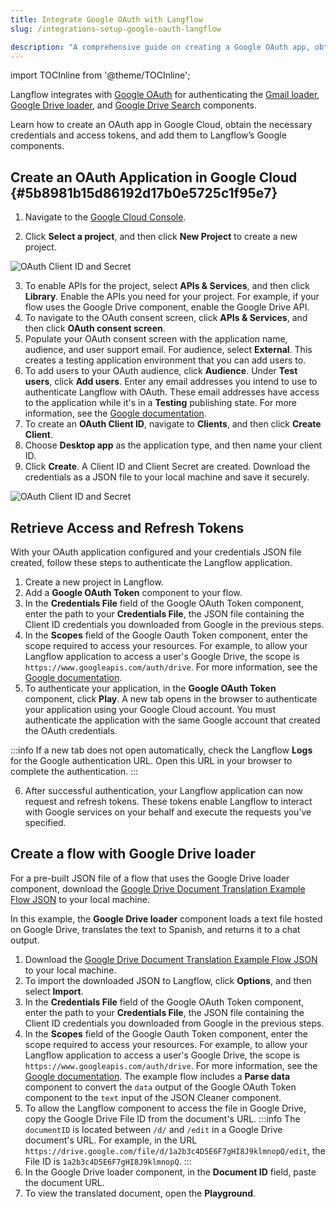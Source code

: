 ```yaml
---
title: Integrate Google OAuth with Langflow
slug: /integrations-setup-google-oauth-langflow

description: "A comprehensive guide on creating a Google OAuth app, obtaining tokens, and integrating them with Langflow's Google components."
---
```


import TOCInline from '@theme/TOCInline';

Langflow integrates with [Google OAuth](https://developers.google.com/identity/protocols/oauth2) for authenticating the [Gmail loader](/components-data#gmail-loader), [Google Drive loader](components-data#google-drive-loader), and [Google Drive Search](/components-data#google-drive-search) components.

Learn how to create an OAuth app in Google Cloud, obtain the necessary credentials and access tokens, and add them to Langflow’s Google components.

## Create an OAuth Application in Google Cloud {#5b8981b15d86192d17b0e5725c1f95e7}

1. Navigate to the [Google Cloud Console](https://console.cloud.google.com/).

2. Click **Select a project**, and then click **New Project** to create a new project.

![OAuth Client ID and Secret](/img/google/create-a-google-cloud-project.gif)

3. To enable APIs for the project, select **APIs & Services**, and then click **Library**. Enable the APIs you need for your project. For example, if your flow uses the Google Drive component, enable the Google Drive API.
4. To navigate to the OAuth consent screen, click **APIs & Services**, and then click **OAuth consent screen**.
5. Populate your OAuth consent screen with the application name, audience, and user support email.
For audience, select **External**. This creates a testing application environment that you can add users to.
6. To add users to your OAuth audience, click **Audience**.
Under **Test users**, click **Add users**.
Enter any email addresses you intend to use to authenticate Langflow with OAuth.
These email addresses have access to the application while it's in a **Testing** publishing state.
For more information, see the [Google documentation](https://support.google.com/cloud/answer/13461325?hl=en).
7. To create an **OAuth Client ID**, navigate to **Clients**, and then click **Create Client**.
8. Choose **Desktop app** as the application type, and then name your client ID.
9. Click **Create**. A Client ID and Client Secret are created. Download the credentials as a JSON file to your local machine and save it securely.

![OAuth Client ID and Secret](/img/google/create-oauth-client-id.gif)

## Retrieve Access and Refresh Tokens

With your OAuth application configured and your credentials JSON file created, follow these steps to authenticate the Langflow application.

1. Create a new project in Langflow.
2. Add a **Google OAuth Token** component to your flow.
3. In the **Credentials File** field of the Google OAuth Token component, enter the path to your **Credentials File**, the JSON file containing the Client ID credentials you downloaded from Google in the previous steps.
4. In the **Scopes** field of the Google Oauth Token component, enter the scope required to access your resources. For example, to allow your Langflow application to access a user's Google Drive, the scope is `https://www.googleapis.com/auth/drive`. For more information, see the [Google documentation](https://developers.google.com/identity/protocols/oauth2/scopes).
5. To authenticate your application, in the **Google OAuth Token** component, click **Play**.
A new tab opens in the browser to authenticate your application using your Google Cloud account. You must authenticate the application with the same Google account that created the OAuth credentials.

:::info
If a new tab does not open automatically, check the Langflow **Logs** for the Google authentication URL. Open this URL in your browser to complete the authentication.
:::

6. After successful authentication, your Langflow application can now request and refresh tokens. These tokens enable Langflow to interact with Google services on your behalf and execute the requests you’ve specified.

## Create a flow with Google Drive loader

For a pre-built JSON file of a flow that uses the Google Drive loader component, download the <a href="./files/Google_Drive_Docs_Translations_Example.json" download>Google Drive Document Translation Example Flow JSON</a> to your local machine.

In this example, the **Google Drive loader** component loads a text file hosted on Google Drive, translates the text to Spanish, and returns it to a chat output.

1. Download the <a href="./files/Google_Drive_Docs_Translations_Example.json" download>Google Drive Document Translation Example Flow JSON</a> to your local machine.
2. To import the downloaded JSON to Langflow, click **Options**, and then select **Import**.
3. In the **Credentials File** field of the Google OAuth Token component, enter the path to your **Credentials File**, the JSON file containing the Client ID credentials you downloaded from Google in the previous steps.
4. In the **Scopes** field of the Google Oauth Token component, enter the scope required to access your resources. For example, to allow your Langflow application to access a user's Google Drive, the scope is `https://www.googleapis.com/auth/drive`. For more information, see the [Google documentation](https://developers.google.com/identity/protocols/oauth2/scopes).
The example flow includes a **Parse data** component to convert the `data` output of the Google OAuth Token component to the `text` input of the JSON Cleaner component.
5. To allow the Langflow component to access the file in Google Drive, copy the Google Drive File ID from the document's URL.
:::info
The `documentID` is located between `/d/` and `/edit` in a Google Drive document's URL.
For example, in the URL `https://drive.google.com/file/d/1a2b3c4D5E6F7gHI8J9klmnopQ/edit`, the File ID is `1a2b3c4D5E6F7gHI8J9klmnopQ`.
:::
6. In the Google Drive loader component, in the **Document ID** field, paste the document URL.
7. To view the translated document, open the **Playground**.
